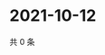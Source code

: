 # 2021-10-12

共 0 条

<!-- BEGIN -->
<!-- 最后更新时间 Tue Oct 12 2021 10:03:26 GMT+0800 (China Standard Time) -->

<!-- END -->
